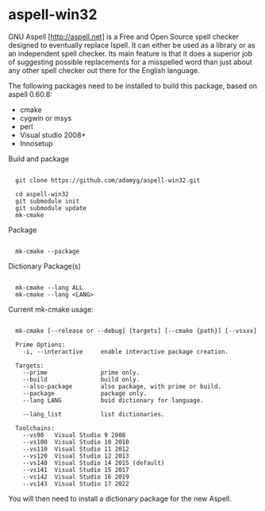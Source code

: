 # aspell-win32

GNU Aspell [http://aspell.net] is a Free and Open Source spell checker designed to
eventually replace Ispell. It can either be used as a library or as an independent
spell checker. Its main feature is that it does a superior job of suggesting possible
replacements for a misspelled word than just about any other spell checker out there
for the English language.

The following packages need to be installed to build this package, based on aspell 0.60.8:

  * cmake
  * cygwin or msys
  * perl
  * Visual studio 2008+
  * Innosetup

Build and package

```

  git clone https://github.com/adamyg/aspell-win32.git

  cd aspell-win32
  git submodule init
  git submodule update
  mk-cmake

```

Package

```

  mk-cmake --package

```

Dictionary Package(s)

```

  mk-cmake --lang ALL
  mk-cmake --lang <LANG>

```

Current mk-cmake usage:

```

  mk-cmake [--release or --debug] [targets] [--cmake {path}] [--vsxxx]

  Prime Options:
    -i, --interactive     enable interactive package creation.

  Targets:
    --prime               prime only.
    --build               build only.
    --also-package        also package, with prime or build.
    --package             package only.
    --lang LANG           buid dictionary for language.

    --lang_list           list dictionaries.

  Toolchains:
    --vs90   Visual Studio 9 2008
    --vs100  Visual Studio 10 2010
    --vs110  Visual Studio 11 2012
    --vs120  Visual Studio 12 2013
    --vs140  Visual Studio 14 2015 (default)
    --vs141  Visual Studio 15 2017
    --vs142  Visual Studio 16 2019
    --vs143  Visual Studio 17 2022

```

You will then need to install a dictionary package for the new Aspell.

